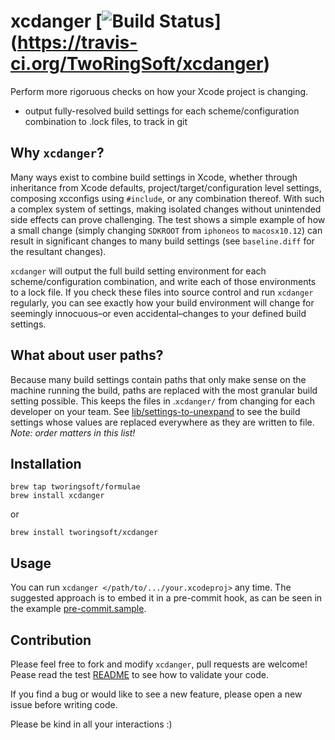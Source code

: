 # xcdanger [![Build Status](https://travis-ci.org/TwoRingSoft/xcdanger.svg?branch=master)] (https://travis-ci.org/TwoRingSoft/xcdanger)

Perform more rigoruous checks on how your Xcode project is changing.

- output fully-resolved build settings for each scheme/configuration combination to .lock files, to track in git

## Why `xcdanger`?

Many ways exist to combine build settings in Xcode, whether through inheritance from Xcode defaults, project/target/configuration level settings, composing xcconfigs using `#include`, or any combination thereof. With such a complex system of settings, making isolated changes without unintended side effects can prove challenging. The test shows a simple example of how a small change (simply changing `SDKROOT` from `iphoneos` to `macosx10.12`) can result in significant changes to many build settings (see `baseline.diff` for the resultant changes).

`xcdanger` will output the full build setting environment for each scheme/configuration combination, and write each of those environments to a lock file. If you check these files into source control and run `xcdanger` regularly, you can see exactly how your build environment will change for seemingly innocuous–or even accidental–changes to your defined build settings.

## What about user paths?

Because many build settings contain paths that only make sense on the machine running the build, paths are replaced with the most granular build setting possible. This keeps the files in .`xcdanger/` from changing for each developer on your team. See [lib/settings-to-unexpand](lib/settings-to-unexpand) to see the build settings whose values are replaced everywhere as they are written to file. _Note: order matters in this list!_

## Installation

```
brew tap tworingsoft/formulae
brew install xcdanger
````

or

```
brew install tworingsoft/xcdanger
```

## Usage

You can run `xcdanger </path/to/.../your.xcodeproj>` any time. The suggested approach is to embed it in a pre-commit hook, as can be seen in the example [pre-commit.sample](scripts/pre-commit.sample).

## Contribution

Please feel free to fork and modify `xcdanger`, pull requests are welcome! Pease read the test [README](test/README.md) to see how to validate your code.

If you find a bug or would like to see a new feature, please open a new issue before writing code.

Please be kind in all your interactions :)
